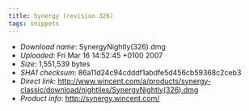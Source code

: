 ```yaml
---
title: Synergy (revision 326)
tags: snippets
---
```


-   *Download name*: SynergyNightly(326).dmg
-   *Uploaded*: Fri Mar 16 14:52:45 +0100 2007
-   *Size*: 1,551,539 bytes
-   *SHA1 checksum*: 86a11d24c94cdddf1abdfe5d456cb59368c2ceb3
-   *Direct link*: <http://www.wincent.com/a/products/synergy-classic/download/nightlies/SynergyNightly(326).dmg>
-   *Product info*: <http://synergy.wincent.com/>
